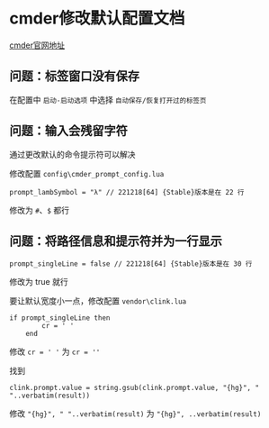 # cmder修改默认配置文档

[cmder官网地址](https://cmder.app/)

## 问题：标签窗口没有保存

在配置中 `启动-启动选项` 中选择 `自动保存/恢复打开过的标签页`

## 问题：输入会残留字符

通过更改默认的命令提示符可以解决

修改配置 `config\cmder_prompt_config.lua`

```config
prompt_lambSymbol = "λ" // 221218[64] {Stable}版本是在 22 行
```

修改为 `#`、`$` 都行

## 问题：将路径信息和提示符并为一行显示

```config
prompt_singleLine = false // 221218[64] {Stable}版本是在 30 行
```

修改为 true 就行

要让默认宽度小一点，修改配置 `vendor\clink.lua`

```config
if prompt_singleLine then
        cr = ' '
    end
```

修改 `cr = ' '` 为 `cr = ''`

找到

```config
clink.prompt.value = string.gsub(clink.prompt.value, "{hg}", " "..verbatim(result))
```

修改 `"{hg}", " "..verbatim(result)` 为 `"{hg}", ..verbatim(result)`

